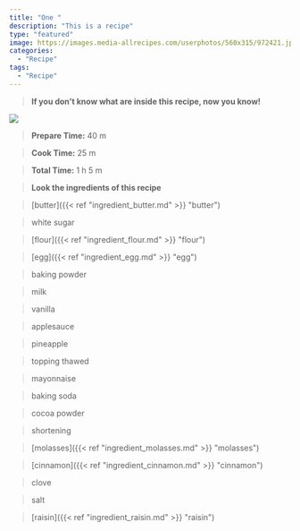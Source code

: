 ```yaml
---
title: "One "
description: "This is a recipe"
type: "featured"
image: https://images.media-allrecipes.com/userphotos/560x315/972421.jpg
categories: 
  - "Recipe"
tags: 
  - "Recipe"
---
```



>**If you don't know what are inside this recipe, now you know!**

![](../images/Recipes-Banner.jpg)
> **Prepare Time:** 40 m


> **Cook Time:** 25 m


> **Total Time:** 1 h 5 m

> **Look the ingredients of this recipe**

> [butter]({{< ref "ingredient_butter.md" >}} "butter")

> white sugar

> [flour]({{< ref "ingredient_flour.md" >}} "flour")

> [egg]({{< ref "ingredient_egg.md" >}} "egg")

> baking powder

> milk

> vanilla

> applesauce

> pineapple

> topping thawed

> mayonnaise

> baking soda

> cocoa powder

> shortening

> [molasses]({{< ref "ingredient_molasses.md" >}} "molasses")

> [cinnamon]({{< ref "ingredient_cinnamon.md" >}} "cinnamon")

> clove

> salt

> [raisin]({{< ref "ingredient_raisin.md" >}} "raisin")

